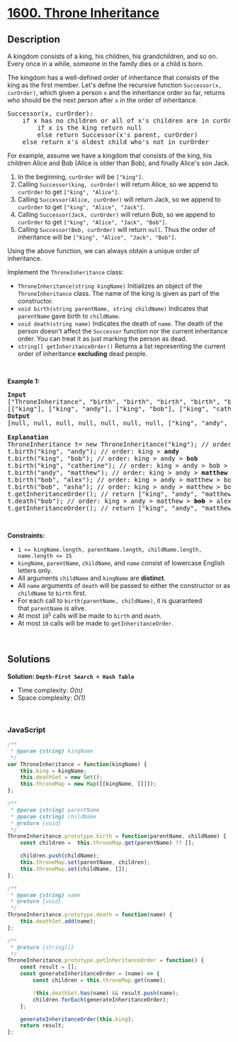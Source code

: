 # [1600. Throne Inheritance](https://leetcode.com/problems/throne-inheritance)

## Description

<div class="xFUwe" data-track-load="description_content"><p>A kingdom consists of a king, his children, his grandchildren, and so on. Every once in a while, someone in the family dies or a child is born.</p>

<p>The kingdom has a well-defined order of inheritance that consists of the king as the first member. Let's define the recursive function <code>Successor(x, curOrder)</code>, which given a person <code>x</code> and the inheritance order so far, returns who should be the next person after <code>x</code> in the order of inheritance.</p>

<pre>Successor(x, curOrder):
    if x has no children or all of x's children are in curOrder:
        if x is the king return null
        else return Successor(x's parent, curOrder)
    else return x's oldest child who's not in curOrder
</pre>

<p>For example, assume we have a kingdom that consists of the king, his children Alice and Bob (Alice is older than Bob), and finally Alice's son Jack.</p>

<ol>
	<li>In the beginning, <code>curOrder</code> will be <code>["king"]</code>.</li>
	<li>Calling <code>Successor(king, curOrder)</code> will return Alice, so we append to <code>curOrder</code> to get <code>["king", "Alice"]</code>.</li>
	<li>Calling <code>Successor(Alice, curOrder)</code> will return Jack, so we append to <code>curOrder</code> to get <code>["king", "Alice", "Jack"]</code>.</li>
	<li>Calling <code>Successor(Jack, curOrder)</code> will return Bob, so we append to <code>curOrder</code> to get <code>["king", "Alice", "Jack", "Bob"]</code>.</li>
	<li>Calling <code>Successor(Bob, curOrder)</code> will return <code>null</code>. Thus the order of inheritance will be <code>["king", "Alice", "Jack", "Bob"]</code>.</li>
</ol>

<p>Using the above function, we can always obtain a unique order of inheritance.</p>

<p>Implement the <code>ThroneInheritance</code> class:</p>

<ul>
	<li><code>ThroneInheritance(string kingName)</code> Initializes an object of the <code>ThroneInheritance</code> class. The name of the king is given as part of the constructor.</li>
	<li><code>void birth(string parentName, string childName)</code> Indicates that <code>parentName</code> gave birth to <code>childName</code>.</li>
	<li><code>void death(string name)</code> Indicates the death of <code>name</code>. The death of the person doesn't affect the <code>Successor</code> function nor the current inheritance order. You can treat it as just marking the person as dead.</li>
	<li><code>string[] getInheritanceOrder()</code> Returns a list representing the current order of inheritance <strong>excluding</strong> dead people.</li>
</ul>

<p>&nbsp;</p>
<p><strong class="example">Example 1:</strong></p>

<pre><strong>Input</strong>
["ThroneInheritance", "birth", "birth", "birth", "birth", "birth", "birth", "getInheritanceOrder", "death", "getInheritanceOrder"]
[["king"], ["king", "andy"], ["king", "bob"], ["king", "catherine"], ["andy", "matthew"], ["bob", "alex"], ["bob", "asha"], [null], ["bob"], [null]]
<strong>Output</strong>
[null, null, null, null, null, null, null, ["king", "andy", "matthew", "bob", "alex", "asha", "catherine"], null, ["king", "andy", "matthew", "alex", "asha", "catherine"]]

<strong>Explanation</strong>
ThroneInheritance t= new ThroneInheritance("king"); // order: <strong>king</strong>
t.birth("king", "andy"); // order: king &gt; <strong>andy</strong>
t.birth("king", "bob"); // order: king &gt; andy &gt; <strong>bob</strong>
t.birth("king", "catherine"); // order: king &gt; andy &gt; bob &gt; <strong>catherine</strong>
t.birth("andy", "matthew"); // order: king &gt; andy &gt; <strong>matthew</strong> &gt; bob &gt; catherine
t.birth("bob", "alex"); // order: king &gt; andy &gt; matthew &gt; bob &gt; <strong>alex</strong> &gt; catherine
t.birth("bob", "asha"); // order: king &gt; andy &gt; matthew &gt; bob &gt; alex &gt; <strong>asha</strong> &gt; catherine
t.getInheritanceOrder(); // return ["king", "andy", "matthew", "bob", "alex", "asha", "catherine"]
t.death("bob"); // order: king &gt; andy &gt; matthew &gt; <strong><s>bob</s></strong> &gt; alex &gt; asha &gt; catherine
t.getInheritanceOrder(); // return ["king", "andy", "matthew", "alex", "asha", "catherine"]
</pre>

<p>&nbsp;</p>
<p><strong>Constraints:</strong></p>

<ul>
	<li><code>1 &lt;= kingName.length, parentName.length, childName.length, name.length &lt;= 15</code></li>
	<li><code>kingName</code>, <code>parentName</code>, <code>childName</code>, and <code>name</code> consist of lowercase English letters only.</li>
	<li>All arguments <code>childName</code> and <code>kingName</code> are <strong>distinct</strong>.</li>
	<li>All <code>name</code> arguments of <code>death</code> will be passed to either the constructor or as <code>childName</code> to <code>birth</code> first.</li>
	<li>For each call to&nbsp;<code>birth(parentName, childName)</code>, it is guaranteed that&nbsp;<code>parentName</code> is alive.</li>
	<li>At most <code>10<sup>5</sup></code> calls will be made to <code>birth</code> and <code>death</code>.</li>
	<li>At most <code>10</code> calls will be made to <code>getInheritanceOrder</code>.</li>
</ul>
</div>

<p>&nbsp;</p>

## Solutions

**Solution: `Depth-First Search + Hash Table`**
- Time complexity: <em>O(n)</em>
- Space complexity: <em>O(1)</em>

<p>&nbsp;</p>

### **JavaScript**

```js
/**
 * @param {string} kingName
 */
var ThroneInheritance = function(kingName) {
    this.king = kingName;
    this.deathSet = new Set();
    this.throneMap = new Map([[kingName, []]]);
};

/** 
 * @param {string} parentName 
 * @param {string} childName
 * @return {void}
 */
ThroneInheritance.prototype.birth = function(parentName, childName) {
    const children =  this.throneMap.get(parentName) ?? [];

    children.push(childName);
    this.throneMap.set(parentName, children);
    this.throneMap.set(childName, []);
};

/** 
 * @param {string} name
 * @return {void}
 */
ThroneInheritance.prototype.death = function(name) {
    this.deathSet.add(name);
};

/**
 * @return {string[]}
 */
ThroneInheritance.prototype.getInheritanceOrder = function() {
    const result = [];
    const generateInheritanceOrder = (name) => {
        const children = this.throneMap.get(name);

        !this.deathSet.has(name) && result.push(name);
        children.forEach(generateInheritanceOrder);
    };

    generateInheritanceOrder(this.king);
    return result;
};
```
